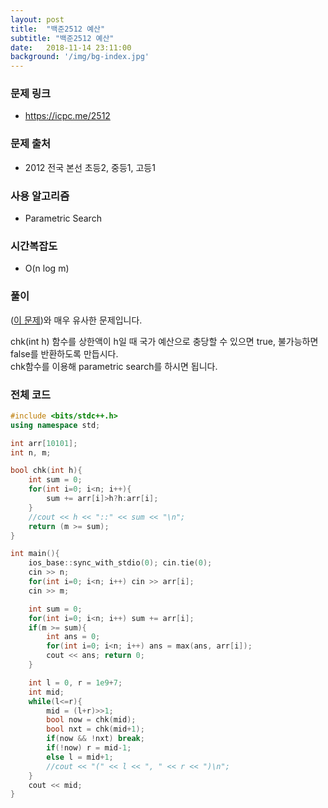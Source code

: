 ```yaml
---
layout: post
title:  "백준2512 예산"
subtitle: "백준2512 예산"
date:   2018-11-14 23:11:00
background: '/img/bg-index.jpg'
---
```


### 문제 링크
* https://icpc.me/2512

### 문제 출처
* 2012 전국 본선 초등2, 중등1, 고등1

### 사용 알고리즘
* Parametric Search

### 시간복잡도
* O(n log m)

### 풀이
(<a href = "https://justicehui.github.io/2018/10/20/BOJ2805.html">이 문제</a>)와 매우 유사한 문제입니다.

chk(int h) 함수를 상한액이 h일 때 국가 예산으로 충당할 수 있으면 true, 불가능하면 false를 반환하도록 만듭시다.<br>
chk함수를 이용해 parametric search를 하시면 됩니다.

### 전체 코드
```cpp
#include <bits/stdc++.h>
using namespace std;

int arr[10101];
int n, m;

bool chk(int h){
    int sum = 0;
    for(int i=0; i<n; i++){
        sum += arr[i]>h?h:arr[i];
    }
    //cout << h << "::" << sum << "\n";
    return (m >= sum);
}

int main(){
    ios_base::sync_with_stdio(0); cin.tie(0);
    cin >> n;
    for(int i=0; i<n; i++) cin >> arr[i];
    cin >> m;

    int sum = 0;
    for(int i=0; i<n; i++) sum += arr[i];
    if(m >= sum){
        int ans = 0;
        for(int i=0; i<n; i++) ans = max(ans, arr[i]);
        cout << ans; return 0;
    }

    int l = 0, r = 1e9+7;
    int mid;
    while(l<=r){
        mid = (l+r)>>1;
        bool now = chk(mid);
        bool nxt = chk(mid+1);
        if(now && !nxt) break;
        if(!now) r = mid-1;
        else l = mid+1;
        //cout << "(" << l << ", " << r << ")\n";
    }
    cout << mid;
}
```
